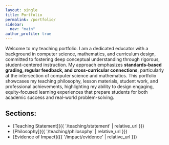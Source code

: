 ```yaml
---
layout: single
title: Portfolio
permalink: /portfolio/
sidebar:
  nav: "main"
author_profile: true
---
```


Welcome to my teaching portfolio. I am a dedicated educator with a background in computer science, mathematics, and curriculum design, committed to fostering deep conceptual understanding through rigorous, student-centered instruction. My approach emphasizes **standards-based grading, regular feedback, and cross-curricular connections**, particularly at the intersection of computer science and mathematics. This portfolio showcases my teaching philosophy, lesson materials, student work, and professional achievements, highlighting my ability to design engaging, equity-focused learning experiences that prepare students for both academic success and real-world problem-solving.

## Sections:
- [Teaching Statement]({{ '/teaching/statement' | relative_url }})
- [Philosophy]({{ '/teaching/philosophy' | relative_url }})
- [Evidence of Impact]({{ '/impact/evidence' | relative_url }})

